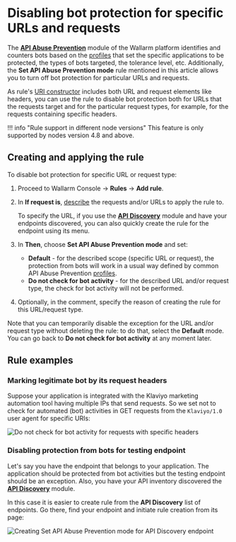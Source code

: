 # Disabling bot protection for specific URLs and requests

The [**API Abuse Prevention**](../../about-wallarm/api-abuse-prevention.md) module of the Wallarm platform identifies and counters bots based on the [profiles](../../user-guides/api-abuse-prevention.md) that set the specific applications to be protected, the types of bots targeted, the tolerance level, etc. Additionally, the **Set API Abuse Prevention mode** rule mentioned in this article allows you to turn off bot protection for particular URLs and requests.

As rule's [URI constructor](../../user-guides/rules/add-rule.md#uri-constructor) includes both URL and request elements like headers, you can use the rule to disable bot protection both for URLs that the requests target and for the particular request types, for example, for the requests containing specific headers.

!!! info "Rule support in different node versions"
    This feature is only supported by nodes version 4.8 and above.

## Creating and applying the rule

To disable bot protection for specific URL or request type:

1. Proceed to Wallarm Console → **Rules** → **Add rule**.
1. In **If request is**, [describe](../../user-guides/rules/add-rule.md#uri-constructor) the requests and/or URLs to apply the rule to.

    To specify the URL, if you use the [**API Discovery**](../../api-discovery/api-discovery-overview.md) module and have your endpoints discovered, you can also quickly create the rule for the endpoint using its menu.

1. In **Then**, choose **Set API Abuse Prevention mode** and set:

    * **Default** - for the described scope (specific URL or request), the protection from bots will work in a usual way defined by common API Abuse Prevention [profiles](../../user-guides/api-abuse-prevention.md).
    * **Do not check for bot activity** - for the described URL and/or request type, the check for bot activity will not be performed.

1. Optionally, in the comment, specify the reason of creating the rule for this URL/request type.

Note that you can temporarily disable the exception for the URL and/or request type without deleting the rule: to do that, select the **Default** mode. You can go back to **Do not check for bot activity** at any moment later.

## Rule examples

### Marking legitimate bot by its request headers

Suppose your application is integrated with the Klaviyo marketing automation tool having multiple IPs that send requests. So we set not to check for automated (bot) activities in GET requests from the `Klaviyo/1.0` user agent for specific URIs:

![Do not check for bot activity for requests with specific headers](../../images/user-guides/rules/api-abuse-url-request.png)

### Disabling protection from bots for testing endpoint

Let's say you have the endpoint that belongs to your application. The application should be protected from bot activities but the testing endpoint should be an exception. Also, you have your API inventory discovered the [**API Discovery**](../../api-discovery/api-discovery-overview.md) module. 

In this case it is easier to create rule from the **API Discovery** list of endpoints. Go there, find your endpoint and initiate rule creation from its page:

![Creating Set API Abuse Prevention mode for API Discovery endpoint](../../images/user-guides/rules/api-abuse-url.png)
